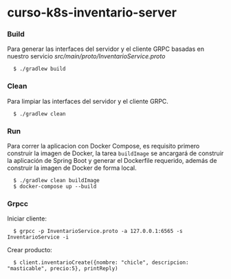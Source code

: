 # curso-k8s-inventario-server

### Build

Para generar las interfaces del servidor y el cliente GRPC basadas
en nuestro servicio _src/main/proto/InventarioService.proto_

      
      $ ./gradlew build
      
### Clean

Para limpiar las interfaces del servidor y el cliente GRPC.

      
      $ ./gradlew clean
      
### Run

Para correr la aplicacion con Docker Compose, es requisito primero construir la imagen de Docker, la tarea `buildImage` se ancargará de construir la aplicación de Spring Boot y generar el Dockerfile requerido, además de construir la imagen de Docker de forma local.

      $ ./gradlew clean buildImage
      $ docker-compose up --build
      
### Grpcc
Iniciar cliente:

      $ grpcc -p InventarioService.proto -a 127.0.0.1:6565 -s InventarioService -i
      
Crear producto:

      $ client.inventarioCreate({nombre: "chicle", descripcion: "masticable", precio:5}, printReply)

